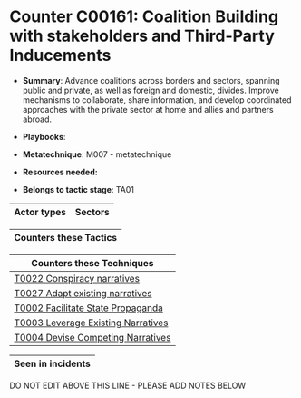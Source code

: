 # Counter C00161: Coalition Building with stakeholders and Third-Party Inducements

* **Summary**: Advance coalitions across borders and sectors, spanning public and private, as well as foreign and domestic, divides. Improve mechanisms to collaborate, share information, and develop coordinated approaches with the private sector at home and allies and partners abroad.

* **Playbooks**: 

* **Metatechnique**: M007 - metatechnique

* **Resources needed:** 

* **Belongs to tactic stage**: TA01


| Actor types | Sectors |
| ----------- | ------- |



| Counters these Tactics |
| ---------------------- |



| Counters these Techniques |
| ------------------------- |
| [T0022 Conspiracy narratives](../generated_pages/techniques/T0022.md) |
| [T0027 Adapt existing narratives](../generated_pages/techniques/T0027.md) |
| [T0002 Facilitate State Propaganda](../generated_pages/techniques/T0002.md) |
| [T0003 Leverage Existing Narratives](../generated_pages/techniques/T0003.md) |
| [T0004 Devise Competing Narratives](../generated_pages/techniques/T0004.md) |



| Seen in incidents |
| ----------------- |


DO NOT EDIT ABOVE THIS LINE - PLEASE ADD NOTES BELOW